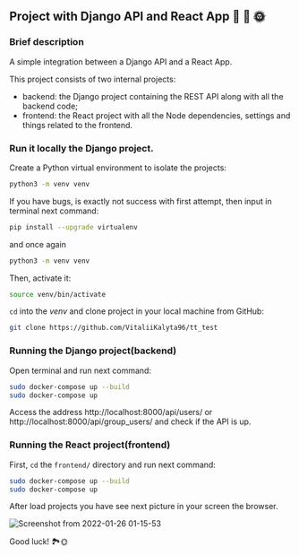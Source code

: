 ## Project with  Django API and React App 🎉 🎊 🌞

### Brief description

A simple integration between a Django API and a React App.

This project consists of two internal projects:

- backend: the Django project containing the REST API along with all the backend code;
- frontend: the React project with all the Node dependencies, settings and things related to the frontend.

### Run it locally the Django project.

Create a Python virtual environment to isolate the projects:

```bash
python3 -m venv venv
```
If you have bugs, is exactly not success with first attempt, then input in terminal next command:

```bash
pip install --upgrade virtualenv
```

and once again

```bash
python3 -m venv venv
```
Then, activate it:

```bash
source venv/bin/activate
```

`cd` into the _venv_ and clone project in your local machine from GitHub:

```bash
git clone https://github.com/VitaliiKalyta96/tt_test
```
### Running the Django project(backend)

Open terminal and run next command:

```bash
sudo docker-compose up --build
sudo docker-compose up
```

Access the address http://localhost:8000/api/users/ or http://localhost:8000/api/group_users/ and check if the API is up.

### Running the React project(frontend)

First, `cd` the `frontend/` directory and run next command:

```bash
sudo docker-compose up --build
sudo docker-compose up
```
After load projects you have see next picture in your screen the browser.

![Screenshot from 2022-01-26 01-15-53](https://user-images.githubusercontent.com/86627796/151081350-4b032313-58f3-49f9-8f48-13910c786f2b.png)


Good luck! 🏞🌞
